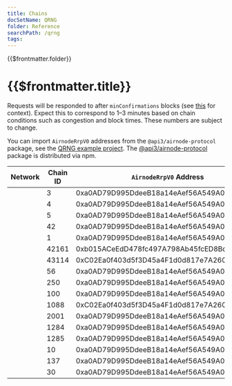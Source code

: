 ```yaml
---
title: Chains
docSetName: QRNG
folder: Reference
searchPath: /qrng
tags:
---
```


<TitleSpan>{{$frontmatter.folder}}</TitleSpan>

# {{$frontmatter.title}}

Requests will be responded to after `minConfirmations` blocks (see
[this](https://blog.ethereum.org/2015/09/14/on-slow-and-fast-block-times/) for
context). Expect this to correspond to 1–3 minutes based on chain conditions
such as congestion and block times. These numbers are subject to change.

You can import `AirnodeRrpV0` addresses from the `@api3/airnode-protocol`
package, see the
[QRNG example project](https://github.com/api3dao/qrng-example). The
[@api3/airnode-protocol](https://www.npmjs.com/package/@api3/airnode-protocol)
package is distributed via npm.

<!-- "white-space: nowrap;" on the first row will cause the remaining rows
to not break as well.
-->
<!-- prettier-ignore -->
| Network   | Chain ID | `AirnodeRrpV0` Address                     | `minConfirmations` |
| --------- | -------- | ------------------------------------------ | ------------------ |
| <ChainName chainId="3"/>   | 3        | <span style="white-space: nowrap;">0xa0AD79D995DdeeB18a14eAef56A549A04e3Aa1Bd <CopyIcon text="0xa0AD79D995DdeeB18a14eAef56A549A04e3Aa1Bd"/></span> | 1                  |
| <ChainName chainId="4"/>   | 4        | 0xa0AD79D995DdeeB18a14eAef56A549A04e3Aa1Bd <CopyIcon text="0xa0AD79D995DdeeB18a14eAef56A549A04e3Aa1Bd"/> | 1                  |
| <ChainName chainId="5"/>    | 5        | 0xa0AD79D995DdeeB18a14eAef56A549A04e3Aa1Bd <CopyIcon text="0xa0AD79D995DdeeB18a14eAef56A549A04e3Aa1Bd"/> | 1                  |
| <ChainName chainId="42"/>     | 42       | 0xa0AD79D995DdeeB18a14eAef56A549A04e3Aa1Bd <CopyIcon text="0xa0AD79D995DdeeB18a14eAef56A549A04e3Aa1Bd"/> | 1                  |
| <ChainName chainId="1"/>   | 1        | 0xa0AD79D995DdeeB18a14eAef56A549A04e3Aa1Bd <CopyIcon text="0xa0AD79D995DdeeB18a14eAef56A549A04e3Aa1Bd"/> | 6                  |
| <ChainName chainId="42161"/>  | 42161    | 0xb015ACeEdD478fc497A798Ab45fcED8BdEd08924 <CopyIcon text="0xb015ACeEdD478fc497A798Ab45fcED8BdEd08924"/> | 25                 |
| <ChainName chainId="43114"/> | 43114    | 0xC02Ea0f403d5f3D45a4F1d0d817e7A2601346c9E <CopyIcon text="0xC02Ea0f403d5f3D45a4F1d0d817e7A2601346c9E"/> | 25                 |
| <ChainName chainId="56"/>       | 56       | 0xa0AD79D995DdeeB18a14eAef56A549A04e3Aa1Bd <CopyIcon text="0xa0AD79D995DdeeB18a14eAef56A549A04e3Aa1Bd"/> | 25                 |
| <ChainName chainId="250"/>    | 250      | 0xa0AD79D995DdeeB18a14eAef56A549A04e3Aa1Bd <CopyIcon text="0xa0AD79D995DdeeB18a14eAef56A549A04e3Aa1Bd"/> | 80                 |
| <ChainName chainId="100"/>    | 100      | 0xa0AD79D995DdeeB18a14eAef56A549A04e3Aa1Bd <CopyIcon text="0xa0AD79D995DdeeB18a14eAef56A549A04e3Aa1Bd"/> | 15                 |
| <ChainName chainId="1088"/>     | 1088     | 0xC02Ea0f403d5f3D45a4F1d0d817e7A2601346c9E <CopyIcon text="0xC02Ea0f403d5f3D45a4F1d0d817e7A2601346c9E"/> | 12                 |
| <ChainName chainId="2001"/> | 2001     | 0xa0AD79D995DdeeB18a14eAef56A549A04e3Aa1Bd <CopyIcon text="0xa0AD79D995DdeeB18a14eAef56A549A04e3Aa1Bd"/> | 20                 |
| <ChainName chainId="1284"/>  | 1284     | 0xa0AD79D995DdeeB18a14eAef56A549A04e3Aa1Bd <CopyIcon text="0xa0AD79D995DdeeB18a14eAef56A549A04e3Aa1Bd"/> | 6                  |
| <ChainName chainId="1285"/> | 1285     | 0xa0AD79D995DdeeB18a14eAef56A549A04e3Aa1Bd <CopyIcon text="0xa0AD79D995DdeeB18a14eAef56A549A04e3Aa1Bd"/> | 3                  |
| <ChainName chainId="10"/>  | 10       | 0xa0AD79D995DdeeB18a14eAef56A549A04e3Aa1Bd <CopyIcon text="0xa0AD79D995DdeeB18a14eAef56A549A04e3Aa1Bd"/> | 25                 |
| <ChainName chainId="137"/>   | 137      | 0xa0AD79D995DdeeB18a14eAef56A549A04e3Aa1Bd <CopyIcon text="0xa0AD79D995DdeeB18a14eAef56A549A04e3Aa1Bd"/> | 20                 |
| <ChainName chainId="30"/>       | 30       | 0xa0AD79D995DdeeB18a14eAef56A549A04e3Aa1Bd <CopyIcon text="0xa0AD79D995DdeeB18a14eAef56A549A04e3Aa1Bd"/> | 3                  |
